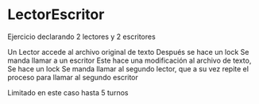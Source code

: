# LectorEscritor
Ejercicio declarando 2 lectores y 2 escritores

Un Lector accede al archivo original de texto
Después se hace un lock
Se manda llamar a un escritor
Este hace una modificación al archivo de texto, 
Se hace un lock
Se manda llamar al segundo lector, que a su vez repite el proceso para llamar al segundo escritor

Limitado en este caso hasta 5 turnos
